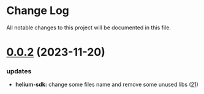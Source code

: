 
# Change Log

All notable changes to this project will be documented in this file.

# [0.0.2](https://github.com/mmdi1/go-wallet-sdk) (2023-11-20)

### updates

- **helium-sdk:** change some files name and remove some unused libs ([21](https://github.com/mmdi1/go-wallet-sdk/pull/21))
